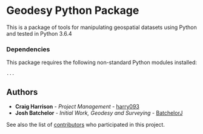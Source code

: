 # Geodesy Python Package

This is a package of tools for manipulating geospatial datasets using Python and tested in Python 3.6.4

### Dependencies

This package requires the following non-standard Python modules installed:

```
...
```

## Authors

* **Craig Harrison** - *Project Management* - [harry093](https://github.com/harry093)
* **Josh Batchelor** - *Initial Work, Geodesy and Surveying* - [BatchelorJ](https://github.com/BatchelorJ)

See also the list of [contributors](https://github.com/GeoscienceAustralia/geodesy-package/graphs/contributors) who participated in this project.

